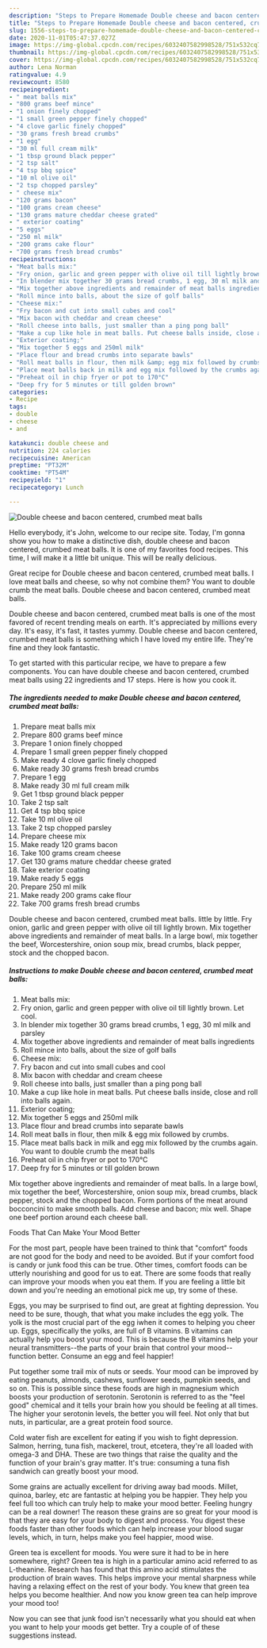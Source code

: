 ```yaml
---
description: "Steps to Prepare Homemade Double cheese and bacon centered, crumbed meat balls"
title: "Steps to Prepare Homemade Double cheese and bacon centered, crumbed meat balls"
slug: 1556-steps-to-prepare-homemade-double-cheese-and-bacon-centered-crumbed-meat-balls
date: 2020-11-01T05:47:37.027Z
image: https://img-global.cpcdn.com/recipes/6032407582998528/751x532cq70/double-cheese-and-bacon-centered-crumbed-meat-balls-recipe-main-photo.jpg
thumbnail: https://img-global.cpcdn.com/recipes/6032407582998528/751x532cq70/double-cheese-and-bacon-centered-crumbed-meat-balls-recipe-main-photo.jpg
cover: https://img-global.cpcdn.com/recipes/6032407582998528/751x532cq70/double-cheese-and-bacon-centered-crumbed-meat-balls-recipe-main-photo.jpg
author: Lena Norman
ratingvalue: 4.9
reviewcount: 8580
recipeingredient:
- " meat balls mix"
- "800 grams beef mince"
- "1 onion finely chopped"
- "1 small green pepper finely chopped"
- "4 clove garlic finely chopped"
- "30 grams fresh bread crumbs"
- "1 egg"
- "30 ml full cream milk"
- "1 tbsp ground black pepper"
- "2 tsp salt"
- "4 tsp bbq spice"
- "10 ml olive oil"
- "2 tsp chopped parsley"
- " cheese mix"
- "120 grams bacon"
- "100 grams cream cheese"
- "130 grams mature cheddar cheese grated"
- " exterior coating"
- "5 eggs"
- "250 ml milk"
- "200 grams cake flour"
- "700 grams fresh bread crumbs"
recipeinstructions:
- "Meat balls mix:"
- "Fry onion, garlic and green pepper with olive oil till lightly brown. Let cool."
- "In blender mix together 30 grams bread crumbs, 1 egg, 30 ml milk and parsley"
- "Mix together above ingredients and remainder of meat balls ingredients"
- "Roll mince into balls, about the size of golf balls"
- "Cheese mix:"
- "Fry bacon and cut into small cubes and cool"
- "Mix bacon with cheddar and cream cheese"
- "Roll cheese into balls, just smaller than a ping pong ball"
- "Make a cup like hole in meat balls. Put cheese balls inside, close and roll into balls again."
- "Exterior coating;"
- "Mix together 5 eggs and 250ml milk"
- "Place flour and bread crumbs into separate bawls"
- "Roll meat balls in flour, then milk &amp; egg mix followed by crumbs."
- "Place meat balls back in milk and egg mix followed by the crumbs again. You want to double crumb the meat balls"
- "Preheat oil in chip fryer or pot to 170°C"
- "Deep fry for 5 minutes or till golden brown"
categories:
- Recipe
tags:
- double
- cheese
- and

katakunci: double cheese and 
nutrition: 224 calories
recipecuisine: American
preptime: "PT32M"
cooktime: "PT54M"
recipeyield: "1"
recipecategory: Lunch

---
```



![Double cheese and bacon centered, crumbed meat balls](https://img-global.cpcdn.com/recipes/6032407582998528/751x532cq70/double-cheese-and-bacon-centered-crumbed-meat-balls-recipe-main-photo.jpg)

Hello everybody, it's John, welcome to our recipe site. Today, I'm gonna show you how to make a distinctive dish, double cheese and bacon centered, crumbed meat balls. It is one of my favorites food recipes. This time, I will make it a little bit unique. This will be really delicious.

Great recipe for Double cheese and bacon centered, crumbed meat balls. I love meat balls and cheese, so why not combine them? You want to double crumb the meat balls. Double cheese and bacon centered, crumbed meat balls.

Double cheese and bacon centered, crumbed meat balls is one of the most favored of recent trending meals on earth. It's appreciated by millions every day. It's easy, it's fast, it tastes yummy. Double cheese and bacon centered, crumbed meat balls is something which I have loved my entire life. They're fine and they look fantastic.


To get started with this particular recipe, we have to prepare a few components. You can have double cheese and bacon centered, crumbed meat balls using 22 ingredients and 17 steps. Here is how you cook it.

<!--inarticleads1-->

##### The ingredients needed to make Double cheese and bacon centered, crumbed meat balls:

1. Prepare  meat balls mix
1. Prepare 800 grams beef mince
1. Prepare 1 onion finely chopped
1. Prepare 1 small green pepper finely chopped
1. Make ready 4 clove garlic finely chopped
1. Make ready 30 grams fresh bread crumbs
1. Prepare 1 egg
1. Make ready 30 ml full cream milk
1. Get 1 tbsp ground black pepper
1. Take 2 tsp salt
1. Get 4 tsp bbq spice
1. Take 10 ml olive oil
1. Take 2 tsp chopped parsley
1. Prepare  cheese mix
1. Make ready 120 grams bacon
1. Take 100 grams cream cheese
1. Get 130 grams mature cheddar cheese grated
1. Take  exterior coating
1. Make ready 5 eggs
1. Prepare 250 ml milk
1. Make ready 200 grams cake flour
1. Take 700 grams fresh bread crumbs


Double cheese and bacon centered, crumbed meat balls. little by little. Fry onion, garlic and green pepper with olive oil till lightly brown. Mix together above ingredients and remainder of meat balls. In a large bowl, mix together the beef, Worcestershire, onion soup mix, bread crumbs, black pepper, stock and the chopped bacon. 

<!--inarticleads2-->

##### Instructions to make Double cheese and bacon centered, crumbed meat balls:

1. Meat balls mix:
1. Fry onion, garlic and green pepper with olive oil till lightly brown. Let cool.
1. In blender mix together 30 grams bread crumbs, 1 egg, 30 ml milk and parsley
1. Mix together above ingredients and remainder of meat balls ingredients
1. Roll mince into balls, about the size of golf balls
1. Cheese mix:
1. Fry bacon and cut into small cubes and cool
1. Mix bacon with cheddar and cream cheese
1. Roll cheese into balls, just smaller than a ping pong ball
1. Make a cup like hole in meat balls. Put cheese balls inside, close and roll into balls again.
1. Exterior coating;
1. Mix together 5 eggs and 250ml milk
1. Place flour and bread crumbs into separate bawls
1. Roll meat balls in flour, then milk &amp; egg mix followed by crumbs.
1. Place meat balls back in milk and egg mix followed by the crumbs again. You want to double crumb the meat balls
1. Preheat oil in chip fryer or pot to 170°C
1. Deep fry for 5 minutes or till golden brown


Mix together above ingredients and remainder of meat balls. In a large bowl, mix together the beef, Worcestershire, onion soup mix, bread crumbs, black pepper, stock and the chopped bacon. Form portions of the meat around bocconcini to make smooth balls. Add cheese and bacon; mix well. Shape one beef portion around each cheese ball. 

Foods That Can Make Your Mood Better


For the most part, people have been trained to think that "comfort" foods are not good for the body and need to be avoided. But if your comfort food is candy or junk food this can be true. Other times, comfort foods can be utterly nourishing and good for us to eat. There are some foods that really can improve your moods when you eat them. If you are feeling a little bit down and you're needing an emotional pick me up, try some of these.

Eggs, you may be surprised to find out, are great at fighting depression. You need to be sure, though, that what you make includes the egg yolk. The yolk is the most crucial part of the egg iwhen it comes to helping you cheer up. Eggs, specifically the yolks, are full of B vitamins. B vitamins can actually help you boost your mood. This is because the B vitamins help your neural transmitters--the parts of your brain that control your mood--function better. Consume an egg and feel happier!

Put together some trail mix of nuts or seeds. Your mood can be improved by eating peanuts, almonds, cashews, sunflower seeds, pumpkin seeds, and so on. This is possible since these foods are high in magnesium which boosts your production of serotonin. Serotonin is referred to as the "feel good" chemical and it tells your brain how you should be feeling at all times. The higher your serotonin levels, the better you will feel. Not only that but nuts, in particular, are a great protein food source.

Cold water fish are excellent for eating if you wish to fight depression. Salmon, herring, tuna fish, mackerel, trout, etcetera, they're all loaded with omega-3 and DHA. These are two things that raise the quality and the function of your brain's gray matter. It's true: consuming a tuna fish sandwich can greatly boost your mood. 

Some grains are actually excellent for driving away bad moods. Millet, quinoa, barley, etc are fantastic at helping you be happier. They help you feel full too which can truly help to make your mood better. Feeling hungry can be a real downer! The reason these grains are so great for your mood is that they are easy for your body to digest and process. You digest these foods faster than other foods which can help increase your blood sugar levels, which, in turn, helps make you feel happier, mood wise.

Green tea is excellent for moods. You were sure it had to be in here somewhere, right? Green tea is high in a particular amino acid referred to as L-theanine. Research has found that this amino acid stimulates the production of brain waves. This helps improve your mental sharpness while having a relaxing effect on the rest of your body. You knew that green tea helps you become healthier. And now you know green tea can help improve your mood too!

Now you can see that junk food isn't necessarily what you should eat when you want to help your moods get better. Try  a  couple of  of  these  suggestions  instead.

